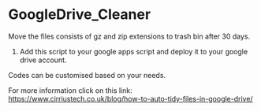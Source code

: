 # GoogleDrive_Cleaner

Move the files consists of gz and zip extensions to trash bin after 30 days. 

1. Add this script to your google apps script and deploy it to your google drive account.

Codes can be customised based on your needs.

For more information click on this link: https://www.cirriustech.co.uk/blog/how-to-auto-tidy-files-in-google-drive/
